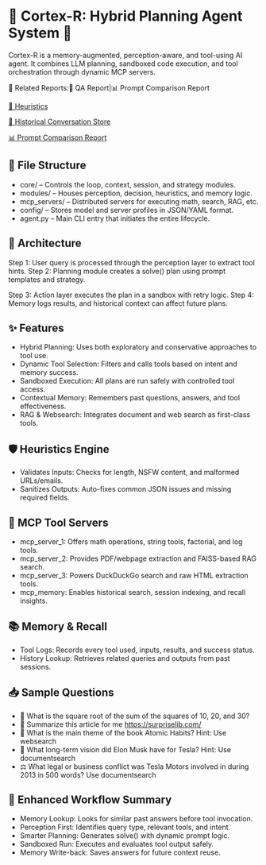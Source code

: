# 🌟 Cortex-R: Hybrid Planning Agent System 🌟

Cortex-R is a memory-augmented, perception-aware, and tool-using AI agent. It combines LLM planning, sandboxed code execution, and tool orchestration through dynamic MCP servers.

📎 Related Reports:📝 QA Report|📊 Prompt Comparison Report

[📝 Heuristics](heuristics.py)

[📝 Historical Conversation Store](historical_conversation_store.json)

[📊 Prompt Comparison Report](Prompt_Comparsion_Report.md)

## 🧱 File Structure

- core/ – Controls the loop, context, session, and strategy modules.
- modules/ – Houses perception, decision, heuristics, and memory logic.
- mcp_servers/ – Distributed servers for executing math, search, RAG, etc.
- config/ – Stores model and server profiles in JSON/YAML format.
- agent.py – Main CLI entry that initiates the entire lifecycle.

## 🧠 Architecture

Step 1: User query is processed through the perception layer to extract tool hints.
Step 2: Planning module creates a solve() plan using prompt templates and strategy.

Step 3: Action layer executes the plan in a sandbox with retry logic.
Step 4: Memory logs results, and historical context can affect future plans.

## ✨ Features

- Hybrid Planning: Uses both exploratory and conservative approaches to tool use.
- Dynamic Tool Selection: Filters and calls tools based on intent and memory success.
- Sandboxed Execution: All plans are run safely with controlled tool access.
- Contextual Memory: Remembers past questions, answers, and tool effectiveness.
- RAG & Websearch: Integrates document and web search as first-class tools.

## 🛡️ Heuristics Engine

- Validates Inputs: Checks for length, NSFW content, and malformed URLs/emails.
- Sanitizes Outputs: Auto-fixes common JSON issues and missing required fields.

## 🔧 MCP Tool Servers

- mcp_server_1: Offers math operations, string tools, factorial, and log tools.
- mcp_server_2: Provides PDF/webpage extraction and FAISS-based RAG search.
- mcp_server_3: Powers DuckDuckGo search and raw HTML extraction tools.
- mcp_memory: Enables historical search, session indexing, and recall insights.

## 📚 Memory & Recall

- Tool Logs: Records every tool used, inputs, results, and success status.
- History Lookup: Retrieves related queries and outputs from past sessions.

## 📥 Sample Questions

- 🔢 What is the square root of the sum of the squares of 10, 20, and 30?
- 📰 Summarize this article for me https://surpriselib.com/
- 📘 What is the main theme of the book Atomic Habits? Hint: Use websearch
- 🚗 What long-term vision did Elon Musk have for Tesla? Hint: Use documentsearch
- ⚖️ What legal or business conflict was Tesla Motors involved in during 2013 in 500 words? Use documentsearch

## 🔁 Enhanced Workflow Summary

- Memory Lookup: Looks for similar past answers before tool invocation.
- Perception First: Identifies query type, relevant tools, and intent.
- Smarter Planning: Generates solve() with dynamic prompt logic.
- Sandboxed Run: Executes and evaluates tool output safely.
- Memory Write-back: Saves answers for future context reuse.
